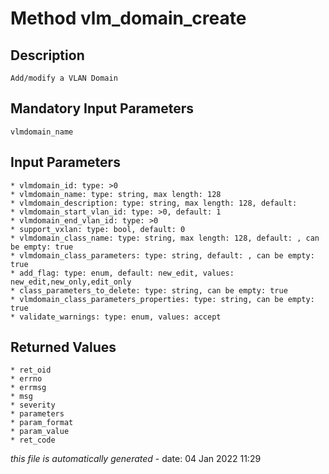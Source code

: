 # Method vlm_domain_create

## Description
	Add/modify a VLAN Domain

## Mandatory Input Parameters
	vlmdomain_name

## Input Parameters
	* vlmdomain_id: type: >0
	* vlmdomain_name: type: string, max length: 128
	* vlmdomain_description: type: string, max length: 128, default: 
	* vlmdomain_start_vlan_id: type: >0, default: 1
	* vlmdomain_end_vlan_id: type: >0
	* support_vxlan: type: bool, default: 0
	* vlmdomain_class_name: type: string, max length: 128, default: , can be empty: true
	* vlmdomain_class_parameters: type: string, default: , can be empty: true
	* add_flag: type: enum, default: new_edit, values: new_edit,new_only,edit_only
	* class_parameters_to_delete: type: string, can be empty: true
	* vlmdomain_class_parameters_properties: type: string, can be empty: true
	* validate_warnings: type: enum, values: accept

## Returned Values
	* ret_oid
	* errno
	* errmsg
	* msg
	* severity
	* parameters
	* param_format
	* param_value
	* ret_code


*this file is automatically generated* - date: 04 Jan 2022 11:29